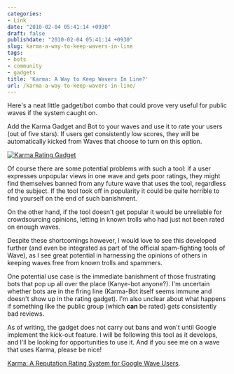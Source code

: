 ```yaml
---
categories:
- Link
date: "2010-02-04 05:41:14 +0930"
draft: false
publishdate: "2010-02-04 05:41:14 +0930"
slug: karma-a-way-to-keep-wavers-in-line
tags:
- bots
- community
- gadgets
title: 'Karma: A Way to Keep Wavers In Line?'
url: /karma-a-way-to-keep-wavers-in-line/
---
```

Here's a neat little gadget/bot combo that could prove very useful for
public waves if the system caught on.

Add the Karma Gadget and Bot to your waves and use it to rate your users
(out of five stars). If users get consistently low scores, they will be
automatically kicked from Waves that choose to turn on this option.

[![Karma Rating Gadget](https://turbo.geekorium.com.au/images/karma.png)\
](http://wave-samples-gallery.appspot.com/about_app?app_id=100001)

Of course there are some potential problems with such a tool: if a user
expresses unpopular views in one wave and gets poor ratings, they might
find themselves banned from any future wave that uses the tool,
regardless of the subject. If the tool took off in popularity it could
be quite horrible to find yourself on the end of such banishment.

On the other hand, if the tool doesn't get popular it would be
unreliable for crowdsourcing opinions, letting in known trolls who had
just not been rated on enough waves.

Despite these shortcomings however, I would love to see this developed
further (and even be integrated as part of the official spam-fighting
tools of Wave), as I see great potential in harnessing the opinions of
others in keeping waves free from known trolls and spammers.

One potential use case is the immediate banishment of those frustrating
bots that pop up all over the place (Kanye-bot anyone?). I'm uncertain
whether bots are in the firing line (Karma-Bot itself seems immune and
doesn't show up in the rating gadget). I'm also unclear about what
happens if something like the public group (which **can** be rated) gets
consistently bad reviews.

As of writing, the gadget does not carry out bans and won't until Google
implement the kick-out feature. I will be following this tool as it
develops, and I'll be looking for opportunities to use it. And if you
see me on a wave that uses Karma, please be nice!

[Karma: A Reputation Rating System for Google Wave
Users](http://wave-samples-gallery.appspot.com/about_app?app_id=100001).